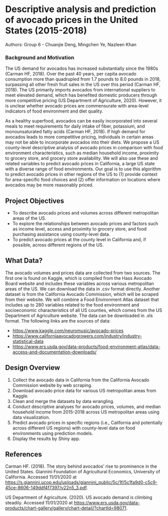 # Descriptive analysis and prediction of avocado prices in the United States (2015-2018)

Authors: Group 6 - Chuanjie Deng, Mingchen Ye, Nazleen Khan

### Background and Motivation 

The US demand for avocados has increased substantially since the 1980s (Carman HF, 2018). Over the past 40 years, per capita avocado consumption more than quadrupled from 1.7 pounds to 8.0 pounds in 2018, surpassing all other fresh fruit sales in the US over this period (Carman HF, 2018). The US primarily imports avocados from international suppliers to meet elevated demand, which has benefited domestic producers through more competitive pricing (US Department of Agriculture, 2020). However, it is unclear whether avocado prices are commensurate with area-level indicators of food environment and diet quality.   

As a healthy superfood, avocados can be easily incorporated into several meals to meet requirements for daily intake of fiber, potassium, and monounsaturated fatty acids (Carman HF, 2018). If high demand for avocados leads to more competitive pricing, individuals in certain areas may not be able to incorporate avocados into their diets. We propose a US county-level descriptive analysis of avocado prices in comparison with food environment characteristics, such as median household income, proximity to grocery store, and grocery store availability. We will also use these and related variables to predict avocado prices in California, a large US state with a diverse range of food environments. Our goal is to use this algorithm to predict avocado prices in other regions of the US to (1) provide context for area-specific food choices and (2) offer information on locations where avocados may be more reasonably priced.


## Project Objectives 

- To describe avocado prices and volumes across different metropolitan areas of the US.
- To explore the relationships between avocado prices and factors such as income level, access and proximity to grocery store, and food purchasing assistance using county-level data.
- To predict avocado prices at the county level in California and, if possible, across different regions of the US.
 
## What Data? 

The avocado volumes and prices data are collected from two sources. The first one is found on Kaggle, which is compiled from the Hass Avocado Board website and includes these variables across various metropolitan areas of the US. We can download the data in .csv format directly. Another dataset is from the California Avocado Commission, which will be scraped from their website. We will combine a Food Environment Atlas dataset that includes up to 280 variables related to the food environment and socioeconomic characteristics of all US counties, which comes from the US Department of Agriculture website. The data can be downloaded in .xls format. The following links are the sources of data:
- https://www.kaggle.com/neuromusic/avocado-prices
- https://www.californiaavocadogrowers.com/industry/industry-statistical-data
- https://www.ers.usda.gov/data-products/food-environment-atlas/data-access-and-documentation-downloads/

## Design Overview 

1. Collect the avocado data in California from the California Avocado Commission website by web scraping.
2. Download avocado price data for various US metropolitan areas from Kaggle.
3. Clean and merge the datasets by data wrangling.
4. Conduct descriptive analyses for avocado prices, volumes, and median household income from 2015-2018 across US metropolitan areas using data visualization.
5. Predict avocado prices in specific regions (i.e., California and potentially across different US regions) with county-level data on food environments using prediction models. 
6. Display the results by Shiny app.

## References

Carman HF. (2018). The story behind avocados’ rise to prominence in the United States. Giannini Foundation of Agricultural Economics, University of California. Accessed 11/01/2020 at https://s.giannini.ucop.edu/uploads/giannini_public/5c/1f/5c1fa9d0-c5c9-45ce-8606-149ddf4f7397/v22n5_3.pdf.

US Department of Agriculture. (2020). US avocado demand is climbing steadily. Accessed 11/01/2020 at https://www.ers.usda.gov/data-products/chart-gallery/gallery/chart-detail/?chartId=98071.

